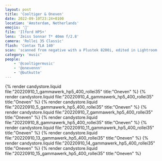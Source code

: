 ```yaml
---
layout: post
title: 'Cooltiger & Oneven'
date: 2022-09-10T23:24+0100
location: 'Amsterdam, Netherlands'
emojis: '🎹'
film: 'Ilford HP5+'
lens: 'Zeiss Sonnar T* 40mm f/2.8'
camera: 'Rollei 35 Classic'
flash: 'Contax TLA 140'
scan: 'scanned from negative with a Plustek 8200i, edited in Lightroom'
category: 'music'
people:
    - '@cooltigermusic'
    - '@onevennn'
    - '@butkutte'
---
```


{% render candystore.liquid file:"20220910_1_gammawerk_hp5_400_rollei35" title:"Oneven" %}
{% render candystore.liquid file:"20220910_4_gammawerk_hp5_400_rollei35" title:"Oneven" %}
{% render candystore.liquid file:"20220910_5_gammawerk_hp5_400_rollei35" title:"Oneven" %}
{% render candystore.liquid file:"20220910_7_gammawerk_hp5_400_rollei35" title:"Oneven" %}
{% render candystore.liquid file:"20220910_8_gammawerk_hp5_400_rollei35" title:"Oneven" %}
{% render candystore.liquid file:"20220910_11_gammawerk_hp5_400_rollei35" title:"Oneven" %}
{% render candystore.liquid file:"20220910_13_gammawerk_hp5_400_rollei35" title:"Oneven" %}
{% render candystore.liquid file:"20220910_14_gammawerk_hp5_400_rollei35" title:"Oneven" %}
{% render candystore.liquid file:"20220910_15_gammawerk_hp5_400_rollei35" title:"Oneven" %}